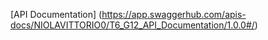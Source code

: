 [API Documentation] (https://app.swaggerhub.com/apis-docs/NIOLAVITTORIO0/T6_G12_API_Documentation/1.0.0#/)
